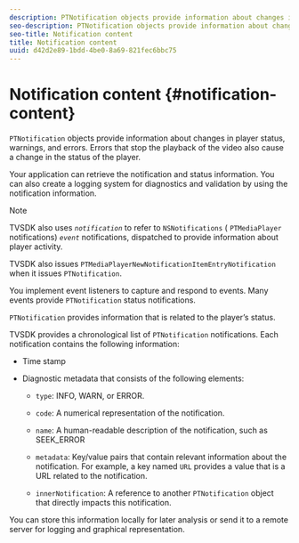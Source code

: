 ```yaml
---
description: PTNotification objects provide information about changes in player status, warnings, and errors. Errors that stop the playback of the video also cause a change in the status of the player.
seo-description: PTNotification objects provide information about changes in player status, warnings, and errors. Errors that stop the playback of the video also cause a change in the status of the player.
seo-title: Notification content
title: Notification content
uuid: d42d2e89-1bdd-4be0-8a69-821fec6bbc75
---
```


# Notification content {#notification-content}

`PTNotification` objects provide information about changes in player status, warnings, and errors. Errors that stop the playback of the video also cause a change in the status of the player.

Your application can retrieve the notification and status information. You can also create a logging system for diagnostics and validation by using the notification information.

>[!NOTE]
>
>TVSDK also uses *`notification`* to refer to `NSNotifications` ( `PTMediaPlayer` notifications) *`event`* notifications, dispatched to provide information about player activity.

TVSDK also issues `PTMediaPlayerNewNotificationItemEntryNotification` when it issues `PTNotification`.

You implement event listeners to capture and respond to events. Many events provide `PTNotification` status notifications.

<!--<a id="section_8D751C71BE80402EB7F6152BA220A006"></a>-->

`PTNotification` provides information that is related to the player’s status.

TVSDK provides a chronological list of `PTNotification` notifications. Each notification contains the following information:

* Time stamp 
* Diagnostic metadata that consists of the following elements:

    * `type`: INFO, WARN, or ERROR. 
    * `code`: A numerical representation of the notification. 
    * `name`: A human-readable description of the notification, such as SEEK_ERROR 
    * `metadata`: Key/value pairs that contain relevant information about the notification. For example, a key named `URL` provides a value that is a URL related to the notification. 
    
    * `innerNotification`: A reference to another `PTNotification` object that directly impacts this notification.

You can store this information locally for later analysis or send it to a remote server for logging and graphical representation.